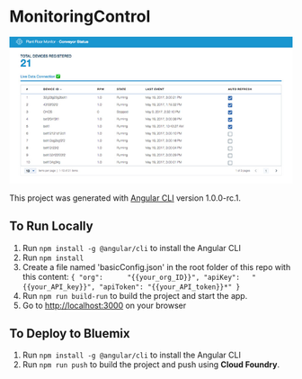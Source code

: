 # MonitoringControl
<img src="preview.jpg" />

This project was generated with [Angular CLI](https://github.com/angular/angular-cli) version 1.0.0-rc.1.

## To Run Locally

1. Run `npm install -g @angular/cli` to install the Angular CLI
2. Run `npm install`
3. Create a file named 'basicConfig.json' in the root folder of this repo with this content:
`{
  "org":      "{{your_org_ID}}",
  "apiKey":   "{{your_API_key}}",
  "apiToken": "{{your_API_token}}*"
}`
3. Run `npm run build-run` to build the project and start the app.
4. Go to [http://localhost:3000](http://localhost:3000) on your browser

## To Deploy to Bluemix

1. Run `npm install -g @angular/cli` to install the Angular CLI
2. Run `npm run push` to build the project and push using **Cloud Foundry**.
